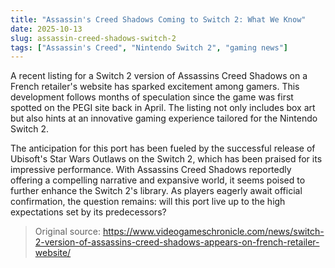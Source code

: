 ```yaml
---
title: "Assassin's Creed Shadows Coming to Switch 2: What We Know"
date: 2025-10-13
slug: assassin-creed-shadows-switch-2
tags: ["Assassin's Creed", "Nintendo Switch 2", "gaming news"]
---
```


A recent listing for a Switch 2 version of Assassins Creed Shadows on a French retailer's website has sparked excitement among gamers. This development follows months of speculation since the game was first spotted on the PEGI site back in April. The listing not only includes box art but also hints at an innovative gaming experience tailored for the Nintendo Switch 2.

The anticipation for this port has been fueled by the successful release of Ubisoft's Star Wars Outlaws on the Switch 2, which has been praised for its impressive performance. With Assassins Creed Shadows reportedly offering a compelling narrative and expansive world, it seems poised to further enhance the Switch 2's library. As players eagerly await official confirmation, the question remains: will this port live up to the high expectations set by its predecessors?

> Original source: https://www.videogameschronicle.com/news/switch-2-version-of-assassins-creed-shadows-appears-on-french-retailer-website/